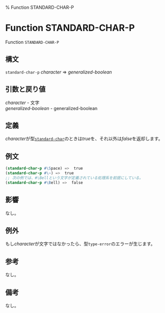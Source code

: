 % Function STANDARD-CHAR-P

# Function STANDARD-CHAR-P


Function `STANDARD-CHAR-P`


## 構文

`standard-char-p` *character* => *generalized-boolean*


## 引数と戻り値

*character* - 文字  
*generalized-boolean* - generalized-boolean


## 定義

*character*が型[`standard-char`](13.2.standard-char.html)のときは*true*を、それ以外は*false*を返却します。


## 例文

```lisp
(standard-char-p #\Space) =>  true
(standard-char-p #\~) =>  true
;; 次の例では、#\Bellという文字が定義されている処理系を前提にしている。
(standard-char-p #\Bell) =>  false
```


## 影響

なし。


## 例外

もし*character*が文字ではなかったら、型`type-error`のエラーが生じます。


## 参考

なし。


## 備考

なし。

